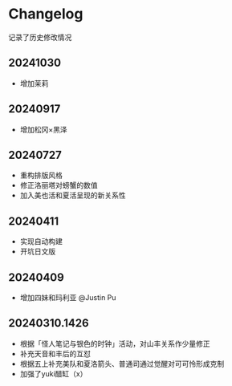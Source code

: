 # Changelog

记录了历史修改情况

## 20241030
- 增加茉莉

## 20240917
- 增加松冈×黑泽

## 20240727
- 重构排版风格
- 修正洛丽塔对螃蟹的数值
- 加入美也活和夏活呈现的新关系性

## 20240411
- 实现自动构建
- 开坑日文版

## 20240409
- 增加四妹和玛利亚 @Justin Pu

## 20240310.1426

- 根据「怪人笔记与银色的时钟」活动，对山丰关系作少量修正
- 补充天音和丰后的互怼
- 根据五上补充美队和夏洛箭头、普通司通过觉醒对可可怜形成克制
- 加强了yuki醋缸（x）
